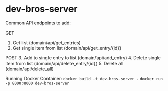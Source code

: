 # dev-bros-server


Common API endpoints to add:

GET
1. Get list  (domain/api/get_entries)
2. Get single item from list (domain/api/get_entry/{id})

POST
3. Add to single entry to list (domain/api/add_entry)
4. Delete single item from list (domain/api/delete_entry/{id})
5. Delete all (domain/api/delete_all)


Running Docker Container:
`docker build -t dev-bros-server .`
`docker run -p 8000:8000 dev-bros-server`

